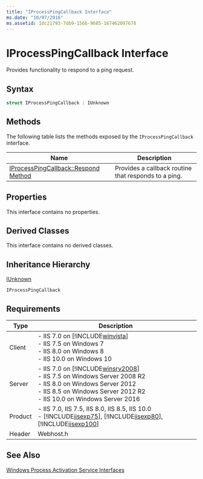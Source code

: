 ```yaml
---
title: "IProcessPingCallback Interface"
ms.date: "10/07/2016"
ms.assetid: 1dc21793-7db9-156b-9685-167462097678
---
```

# IProcessPingCallback Interface
Provides functionality to respond to a ping request.  
  
## Syntax  
  
```cpp  
struct IProcessPingCallback : IUnknown  
```  
  
## Methods  
 The following table lists the methods exposed by the `IProcessPingCallback` interface.  
  
|Name|Description|  
|----------|-----------------|  
|[IProcessPingCallback::Respond Method](../../web-development-reference/native-code-api-reference/iprocesspingcallback-respond-method.md)|Provides a callback routine that responds to a ping.|  
  
## Properties  
 This interface contains no properties.  
  
## Derived Classes  
 This interface contains no derived classes.  
  
## Inheritance Hierarchy  
 [IUnknown](https://go.microsoft.com/fwlink/?LinkId=55951)  
  
 `IProcessPingCallback`  
  
## Requirements  
  
|Type|Description|  
|----------|-----------------|  
|Client|-   IIS 7.0 on [!INCLUDE[winvista](../../wmi-provider/includes/winvista-md.md)]<br />-   IIS 7.5 on Windows 7<br />-   IIS 8.0 on Windows 8<br />-   IIS 10.0 on Windows 10|  
|Server|-   IIS 7.0 on [!INCLUDE[winsrv2008](../../wmi-provider/includes/winsrv2008-md.md)]<br />-   IIS 7.5 on Windows Server 2008 R2<br />-   IIS 8.0 on Windows Server 2012<br />-   IIS 8.5 on Windows Server 2012 R2<br />-   IIS 10.0 on Windows Server 2016|  
|Product|-   IIS 7.0, IIS 7.5, IIS 8.0, IIS 8.5, IIS 10.0<br />-   [!INCLUDE[iisexp75](../../web-development-reference/native-code-api-reference/includes/iisexp75-md.md)], [!INCLUDE[iisexp80](../../web-development-reference/native-code-api-reference/includes/iisexp80-md.md)], [!INCLUDE[iisexp100](../../web-development-reference/native-code-api-reference/includes/iisexp100-md.md)]|  
|Header|Webhost.h|  
  
## See Also  
 [Windows Process Activation Service Interfaces](../../web-development-reference/native-code-api-reference/windows-process-activation-service-interfaces.md)
